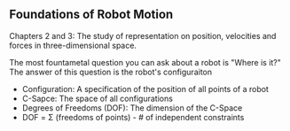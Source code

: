 ## Foundations of Robot Motion

Chapters 2 and 3: The study of representation on position, velocities and forces in three-dimensional space.

The most fountametal question you can ask about a robot is "Where is it?"
The answer of this question is the robot's configuraiton

- Configuration: A specification of the position of all points of a robot
- C-Sapce: The space of all configurations
- Degrees of Freedoms (DOF): The dimension of the C-Space
- DOF = &#931; (freedoms of points) - # of independent constraints
